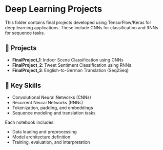 # Deep Learning Projects

This folder contains final projects developed using TensorFlow/Keras for deep learning applications. These include CNNs for classification and RNNs for sequence tasks.

## 📘 Projects

- **FinalProject_1**: Indoor Scene Classification using CNNs
- **FinalProject_2**: Tweet Sentiment Classification using RNNs
- **FinalProject_3**: English-to-German Translation (Seq2Seq)

## 🔧 Key Skills

- Convolutional Neural Networks (CNNs)
- Recurrent Neural Networks (RNNs)
- Tokenization, padding, and embeddings
- Sequence modeling and translation tasks

Each notebook includes:
- Data loading and preprocessing
- Model architecture definition
- Training, evaluation, and interpretation
